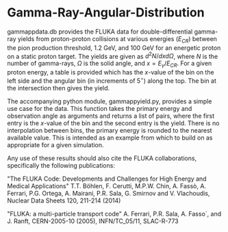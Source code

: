 # Gamma-Ray-Angular-Distribution

gammappdata.db provides the FLUKA data for double-differential gamma-ray yields from proton-proton collisions at various energies ($E_{CR}$) between the pion production threshold, 1.2 GeV, and 100 GeV for an energetic proton on a static proton target. The yields are given as $d^2 N / dx d \Omega$, where $N$ is the number of gamma-rays, $\Omega$ is the solid angle, and $x = E_\gamma / E_{CR}$. For a given proton energy, a table is provided which has the $x$-value of the bin on the left side and the angular bin (in increments of $5^\circ$) along the top. The bin at the intersection then gives the yield.

The accompanying python module, gammappyield.py, provides a simple use case for the data. This function takes the primary energy and observation angle as arguments and returns a list of pairs, where the first entry is the $x$-value of the bin and the second entry is the yield. There is no interpolation between bins, the primary energy is rounded to the nearest available value. This is intended as an example from which to build on as appropriate for a given simulation. 

Any use of these results should also cite the FLUKA collaborations, specifically the following publications:

 "The FLUKA Code: Developments and Challenges for High Energy and Medical Applications"
T.T. Böhlen, F. Cerutti, M.P.W. Chin, A. Fassò, A. Ferrari, P.G. Ortega, A. Mairani, P.R. Sala, G. Smirnov and V. Vlachoudis,
Nuclear Data Sheets 120, 211-214 (2014)

"FLUKA: a multi-particle transport code"
A. Ferrari, P.R. Sala, A. Fasso`, and J. Ranft,
CERN-2005-10 (2005), INFN/TC_05/11, SLAC-R-773 
